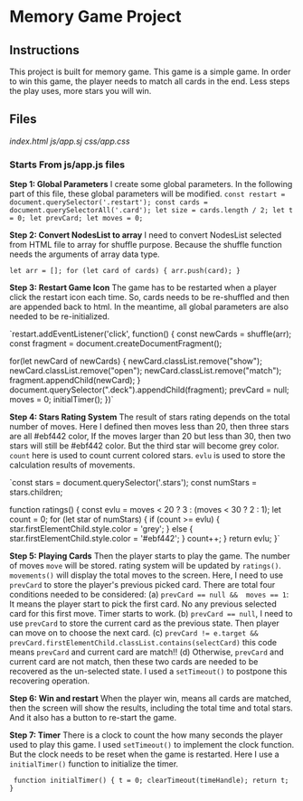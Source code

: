 # Memory Game Project

## Instructions

This project is built for memory game.
This game is a simple game. In order to win this game, the player needs to match all cards in the end.
Less steps the play uses, more stars you will win.


##  Files
  _index.html_
  _js/app.sj_
  _css/app.css_

### Starts From js/app.js files
**Step 1: Global Parameters**
I create some global parameters.
In the following part of this file, these global parameters will be modified.
`const restart = document.querySelector('.restart');
 const cards = document.querySelectorAll('.card');
 let size = cards.length / 2;
 let t = 0;
 let prevCard;
 let moves = 0;`

**Step 2: Convert NodesList to array**
I need to convert NodesList selected from HTML file to array for shuffle purpose.
Because the shuffle function needs the arguments of array data type.

  `let arr = [];
   for (let card of cards) {
     arr.push(card);
   }`

 **Step 3: Restart Game Icon**
 The game has to be restarted when a player click the restart icon each time.
 So, cards needs to be re-shuffled and then are appended back to html. In the meantime,
 all global parameters are also needed to be re-initialized.

 `restart.addEventListener('click', function() {
 const newCards = shuffle(arr);
 const fragment = document.createDocumentFragment();

 for(let newCard of newCards) {
    newCard.classList.remove("show");
    newCard.classList.remove("open");
    newCard.classList.remove("match");
    fragment.appendChild(newCard);
 }
 document.querySelector(".deck").appendChild(fragment);
 prevCard = null;
 moves = 0;
 initialTimer();
})`

**Step 4: Stars Rating System**
The result of stars rating depends on the total number of moves.
Here I defined then moves less than 20, then three stars are all #ebf442 color,
If the moves larger than 20 but less than 30, then two stars will still be #ebf442
color. But the third star will become grey color. `count` here is used to count
current colored stars. `evlu` is used to store the calculation results of movements.

`const stars = document.querySelector('.stars');
 const numStars = stars.children;

 function ratings() {
   const evlu = moves < 20 ? 3 : (moves < 30 ? 2 : 1);
   let count = 0;
   for (let star of numStars) {
     if (count >= evlu) {
       star.firstElementChild.style.color = 'grey';
     } else {
       star.firstElementChild.style.color = '#ebf442';
     }
     count++;
   }
   return evlu;
 }`

**Step 5: Playing Cards**
Then the player starts to play the game. The number of moves `move` will be stored.
rating system will be updated by `ratings()`. `movements()` will display the total moves to
the screen. Here, I need to use `prevCard` to store the player's previous picked card.
There are total four conditions needed to be considered:
  (a) `prevCard == null &&  moves == 1`:
      It means the player start to pick the first card. No any previous
      selected card for this first move. Timer starts to work.
  (b) `prevCard == null`, I need to use `prevCard` to store the current card as the previous state.
       Then player can move on to choose the next card.
  (c) `prevCard != e.target && prevCard.firstElementChild.classList.contains(selectCard)`
       this code means `prevCard` and current card are match!!
  (d) Otherwise, `prevCard` and current card are not match, then these two cards are needed
      to be recovered as the un-selected state. I used a `setTimeout()` to postpone this
      recovering operation.

**Step 6: Win and restart**
  When the player win, means all cards are matched, then the screen will show the results,
  including the total time and total stars.
  And it also has a button to re-start the game.

**Step 7: Timer**
  There is a clock to count the how many seconds the player used to play this game.
  I used `setTimeout()` to implement the clock function. But the clock needs to be
  reset when the game is restarted. Here I use a `initialTimer()` function to initialize the
  timer.

  ` function initialTimer() {
     t = 0;
     clearTimeout(timeHandle);
     return t;
   }`
